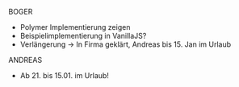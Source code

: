 BOGER

- Polymer Implementierung zeigen
- Beispielimplementierung in VanillaJS?
- Verlängerung -> In Firma geklärt, Andreas bis 15. Jan im Urlaub


ANDREAS

- Ab 21. bis 15.01. im Urlaub!

